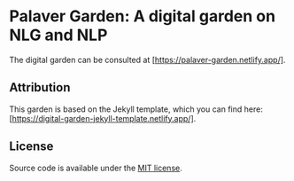 # Palaver Garden: A digital garden on NLG and NLP

The digital garden can be consulted at [https://palaver-garden.netlify.app/].

## Attribution

This garden is based on the Jekyll template, which you can find here: [https://digital-garden-jekyll-template.netlify.app/].

## License

Source code is available under the [MIT license](LICENSE.md).
